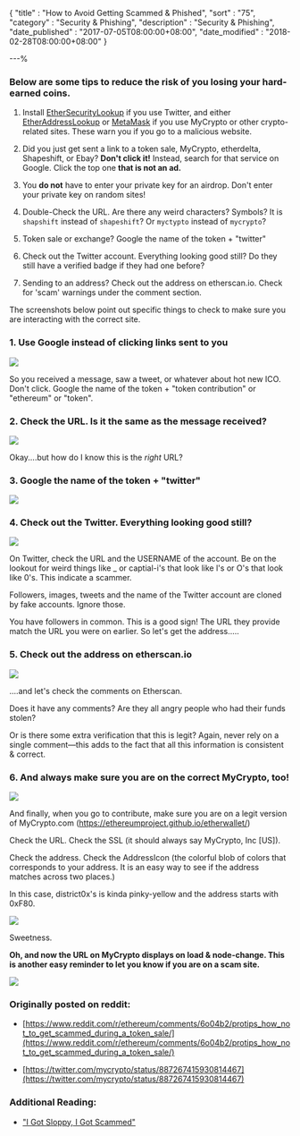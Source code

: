 {
"title"       : "How to Avoid Getting Scammed & Phished",
"sort"        : "75",
"category"    : "Security & Phishing",
"description" : "Security & Phishing",
"date_published" : "2017-07-05T08:00:00+08:00",
"date_modified"  : "2018-02-28T08:00:00+08:00"
}

---%



### Below are some tips to reduce the risk of you losing your hard-earned coins.

1. Install [EtherSecurityLookup](https://chrome.google.com/webstore/detail/ethersecuritylookup/bhhfhgpgmifehjdghlbbijjaimhmcgnf?hl=en-GB) if you use Twitter, and either [EtherAddressLookup](https://chrome.google.com/webstore/detail/etheraddresslookup/pdknmigbbbhmllnmgdfalmedcmcefdfn) or [MetaMask](https://chrome.google.com/webstore/detail/metamask/nkbihfbeogaeaoehlefnkodbefgpgknn) if you use MyCrypto or other crypto-related sites. These warn you if you go to a malicious website.

2. Did you just get sent a link to a token sale, MyCrypto, etherdelta, Shapeshift, or Ebay? **Don't click it!** Instead, search for that service on Google. Click the top one **that is not an ad.**

3. You **do not** have to enter your private key for an airdrop. Don't enter your private key on random sites!

4. Double-Check the URL. Are there any weird characters? Symbols? It is `shapshift` instead of `shapeshift`? Or `myctypto` instead of `mycrypto`?

5. Token sale or exchange? Google the name of the token + "twitter"

6. Check out the Twitter account. Everything looking good still? Do they still have a verified badge if they had one before?

7. Sending to an address? Check out the address on etherscan.io. Check for 'scam' warnings under the comment section.

The screenshots below point out specific things to check to make sure you are interacting with the correct site.


### 1. Use Google instead of clicking links sent to you

![](https://i.imgur.com/XwiVCSY.jpg)

So you received a message, saw a tweet, or whatever about hot new ICO. Don't click. Google the name of the token + "token contribution" or "ethereum" or "token".

### 2. Check the URL. Is it the same as the message received?

![](https://i.imgur.com/8wmJRYg.jpg)

Okay....but how do I know this is the *right* URL?

### 3. Google the name of the token + "twitter"

![](https://i.imgur.com/cLC6kWK.jpg)

### 4. Check out the Twitter. Everything looking good still?

![](https://i.imgur.com/EYwqZpL.jpg)

On Twitter, check the URL and the USERNAME of the account. Be on the lookout for weird things like _ or captial-i's that look like l's or O's that look like 0's. This indicate a scammer.

Followers, images, tweets and the name of the Twitter account are cloned by fake accounts. Ignore those.

You have followers in common. This is a good sign! The URL they provide match the URL you were on earlier. So let's get the address.....


### 5. Check out the address on etherscan.io

![](https://i.imgur.com/nVB3esg.png)

....and let's check the comments on Etherscan.

Does it have any comments? Are they all angry people who had their funds stolen?

Or is there some extra verification that this is legit? Again, never rely on a single comment—this adds to the fact that all this information is consistent & correct.

### 6. And always make sure you are on the correct MyCrypto, too!

![](https://i.imgur.com/kIzLh8t.png)

And finally, when you go to contribute, make sure you are on a legit version of MyCrypto.com (https://ethereumproject.github.io/etherwallet/)

Check the URL. Check the SSL (it should always say MyCrypto, Inc [US]).

Check the address. Check the AddressIcon (the colorful blob of colors that corresponds to your address. It is an easy way to see if the address matches across two places.)

In this case, district0x's is kinda pinky-yellow and the address starts with 0xF80.

![](https://i.imgur.com/1OvTydO.jpg)

Sweetness.

**Oh, and now the URL on MyCrypto displays on load & node-change. This is another easy reminder to let you know if you are on a scam site.**

![](https://i.imgur.com/FeUNqAY.png)


### Originally posted on reddit:

- [https://www.reddit.com/r/ethereum/comments/6o04b2/protips_how_not_to_get_scammed_during_a_token_sale/](https://www.reddit.com/r/ethereum/comments/6o04b2/protips_how_not_to_get_scammed_during_a_token_sale/)

- [https://twitter.com/mycrypto/status/887267415930814467](https://twitter.com/mycrypto/status/887267415930814467)

### Additional Reading:

- ["I Got Sloppy, I Got Scammed"](https://hackernoon.com/i-got-sloppy-i-got-scammed-10e00ac0905)

